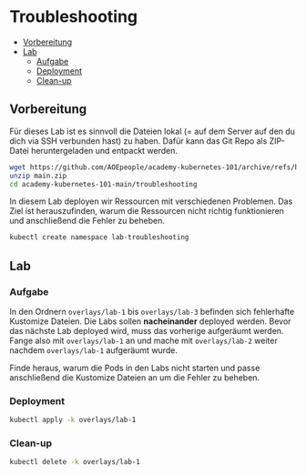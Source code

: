 # Troubleshooting

<!-- BEGIN mktoc -->

- [Vorbereitung](#vorbereitung)
- [Lab](#lab)
  - [Aufgabe](#aufgabe)
  - [Deployment](#deployment)
  - [Clean-up](#clean-up)
<!-- END mktoc -->

## Vorbereitung

Für dieses Lab ist es sinnvoll die Dateien lokal (= auf dem Server auf den du dich via SSH verbunden hast) zu haben. Dafür kann das Git Repo als ZIP-Datei heruntergeladen und entpackt werden.

```sh
wget https://github.com/AOEpeople/academy-kubernetes-101/archive/refs/heads/main.zip
unzip main.zip
cd academy-kubernetes-101-main/troubleshooting
```

In diesem Lab deployen wir Ressourcen mit verschiedenen Problemen. Das Ziel ist herauszufinden, warum die Ressourcen nicht richtig funktionieren und anschließend die Fehler zu beheben.

```sh
kubectl create namespace lab-troubleshooting
```

## Lab

### Aufgabe

In den Ordnern `overlays/lab-1` bis `overlays/lab-3` befinden sich fehlerhafte Kustomize Dateien.
Die Labs sollen **nacheinander** deployed werden. Bevor das nächste Lab deployed wird, muss das vorherige aufgeräumt werden. Fange also mit `overlays/lab-1` an und mache mit `overlays/lab-2` weiter nachdem `overlays/lab-1` aufgeräumt wurde.

Finde heraus, warum die Pods in den Labs nicht starten und passe anschließend die Kustomize Dateien an um die Fehler zu beheben.

### Deployment

```sh
kubectl apply -k overlays/lab-1
```

### Clean-up

```sh
kubectl delete -k overlays/lab-1
```